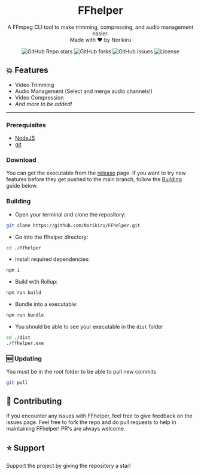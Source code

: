 <h1 align="center">FFhelper</h1>
<p align="center">A FFmpeg CLI tool to make trimming, compressing, and audio management easier.<br>Made with ♥ by Norikiru</p>

<p align="center"><img alt="GitHub Repo stars" src="https://img.shields.io/github/stars/Norikiru/FFhelper?color=yellow&style=flat-square"> <img alt="GitHub forks" src="https://img.shields.io/github/forks/Norikiru/FFhelper?style=flat-square"> <img alt="GitHub issues" src="https://img.shields.io/github/issues/Norikiru/FFhelper?style=flat-square"> <img alt="License" src="https://img.shields.io/badge/License-GPLv3-blue.svg?style=flat-square"></p>


## 💥 Features 
- Video Trimming
- Audio Management (Select and merge audio channels!)
- Video Compression
- *And more to be added!*

------------

### Prerequisites
- [NodeJS](https://nodejs.org/en/download/ "NodeJS v16.17.0^")
- [git](https://git-scm.com/downloads "git")

### Download
You can get the executable from the [release](https://github.com/Norikiru/FFhelper/releases "Releases Page") page.
If you want to try new features before they get pushed to the main branch, follow the [Building](https://github.com/Norikiru/FFhelper#Building "Building Guide") guide below.

### Building
- Open your terminal and clone the repository:
```bash
git clone https://github.com/Norikiru/FFhelper.git
```

- Go into the ffhelper directory:
```bash
cd ./ffhelper
```

- Install required dependencies:
```bash
npm i
```

- Build with Rollup:
```bash
npm run build
```

- Bundle into a executable: 
```bash
npm run bundle
```

- You should be able to see your executable in the `dist` folder
```bash
cd ./dist
./ffhelper.exe
```

### 🆕 Updating
You must be in the root folder to be able to pull new commits
```bash
git pull
```

## 💖 Contributing
If you encounter any issues with FFhelper, feel free to give feedback on the issues page.
Feel free to fork the repo and do pull requests to help in maintaining FFhelper! PR's are always welcome.

## ⭐ Support
Support the project by giving the repository a star!